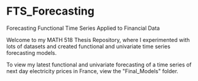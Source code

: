 # FTS_Forecasting
Forecasting Functional Time Series Applied to Financial Data

Welcome to my MATH 518 Thesis Repository, where I experimented with lots of datasets and created functional and univariate time series forecasting models.

To view my latest functional and univariate forecasting of a time series of next day electricity prices in France, view the "Final_Models" folder.
